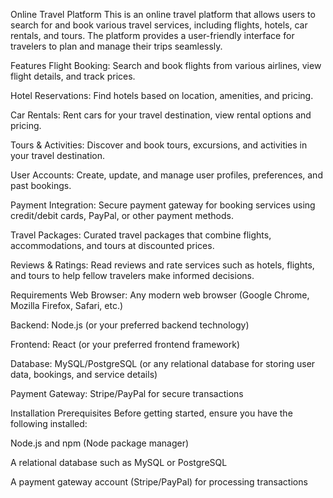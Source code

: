 Online Travel Platform
This is an online travel platform that allows users to search for and book various travel services, including flights, hotels, car rentals, and tours. The platform provides a user-friendly interface for travelers to plan and manage their trips seamlessly.

Features
Flight Booking: Search and book flights from various airlines, view flight details, and track prices.

Hotel Reservations: Find hotels based on location, amenities, and pricing.

Car Rentals: Rent cars for your travel destination, view rental options and pricing.

Tours & Activities: Discover and book tours, excursions, and activities in your travel destination.

User Accounts: Create, update, and manage user profiles, preferences, and past bookings.

Payment Integration: Secure payment gateway for booking services using credit/debit cards, PayPal, or other payment methods.

Travel Packages: Curated travel packages that combine flights, accommodations, and tours at discounted prices.

Reviews & Ratings: Read reviews and rate services such as hotels, flights, and tours to help fellow travelers make informed decisions.

Requirements
Web Browser: Any modern web browser (Google Chrome, Mozilla Firefox, Safari, etc.)

Backend: Node.js (or your preferred backend technology)

Frontend: React (or your preferred frontend framework)

Database: MySQL/PostgreSQL (or any relational database for storing user data, bookings, and service details)

Payment Gateway: Stripe/PayPal for secure transactions

Installation
Prerequisites
Before getting started, ensure you have the following installed:

Node.js and npm (Node package manager)

A relational database such as MySQL or PostgreSQL

A payment gateway account (Stripe/PayPal) for processing transactions
